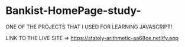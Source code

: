 # Bankist-HomePage-study-

ONE OF THE PROJECTS THAT I USED FOR LEARNING JAVASCRIPT!

LINK TO THE LIVE SITE => https://stately-arithmetic-aa68ce.netlify.app
